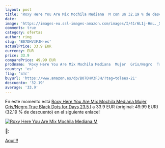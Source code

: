 ```yaml
---
layout: post
title: 'Roxy Here You Are Mix Mochila Mediana  M con un 32.19 % de descuento'
date: 
image: 'https://images-eu.ssl-images-amazon.com/images/I/41r6L1j-HmL._SL200_.jpg'
comments: true
category: ofertas
author: ring
slug: 'B07DHV3FJH-es'
actualPrice: 33.9 EUR
currency: EUR
price: 33.9
comparePrice: 49.99 EUR
prodname: 'Roxy Here You Are Mix Mochila Mediana  Mujer  Gris/Negro  True Black Dots for Days   23.5 l'
country: 'es'
flag: '🇪🇸'
buyurl: 'https://www.amazon.es/dp/B07DHV3FJH/?tag=tolees-21'
descuento: '32.19'
average: '33.9'
---
```


En este momento está [Roxy Here You Are Mix Mochila Mediana  Mujer  Gris/Negro  True Black Dots for Days   23.5 l](https://www.amazon.es/dp/B07DHV3FJH/?tag=tolees-21) a 33.9 EUR (original: 49.99 EUR) (32.19 %  de descuento) en el siguiente enlace!

[![Roxy Here You Are Mix Mochila Mediana  M](https://images-eu.ssl-images-amazon.com/images/I/41r6L1j-HmL._SL200_.jpg)](https://www.amazon.es/dp/B07DHV3FJH/?tag=tolees-21)

🔎:


[Aquí!!!](https://www.amazon.es/dp/B07DHV3FJH/?tag=tolees-21)

